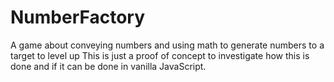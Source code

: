 # NumberFactory
A game about conveying numbers and using math to generate numbers to a target to level up
This is just a proof of concept to investigate how this is done and if it can be done in vanilla JavaScript.
